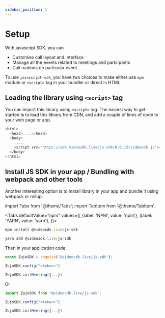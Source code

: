 ```yaml
---
sidebar_position: 1
---
```


# Setup

With javascript SDK, you can

- Customise call layout and interface
- Manage all the events related to meetings and partcipants
- Call routines on particular event.

To use `javascript-sdk`, you have two choices to make either use `npm` module or `<script>` tag in your bundler or direct in HTML.

## Loading the library using `<script>` tag

You can import this library using `<script>` tag. The easiest way to get started is to load this library from CDN, and add a couple of lines of code to your web page or app.

```js {5} title="Load JS SDK in your app"
<html>
  <head>....</head>
  <body>
    .....
    <script src="https://sdk.videosdk.live/js-sdk/0.0.15/videosdk.js"></script>
  </body>
</html>
```

## Install JS SDK in your app / Bundling with webpack and other tools

Another interesting option is to install library in your app and bundle it using webpack or rollup.

import Tabs from '@theme/Tabs';
import TabItem from '@theme/TabItem';

<Tabs
defaultValue="npm"
values={[
{label: 'NPM', value: 'npm'},
{label: 'YARN', value: 'yarn'},
]}>
<TabItem value="npm">

```js
npm install @videosdk.live/js-sdk
```

</TabItem>
<TabItem value="yarn">

```js
yarn add @videosdk.live/js-sdk
```

</TabItem>
</Tabs>

Then in your application code:

```js title="Webpack/node-style require"
const ZujoSDK = require("@videosdk.live/js-sdk");

ZujoSDK.config("<token>")

ZujoSDK.initMeeting({...})
```

Or

```js title="ES6 import"
import ZujoSDK from "@videosdk.live/js-sdk";

ZujoSDK.config("<token>")

ZujoSDK.initMeeting({...})
```
